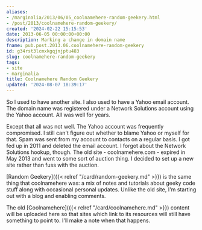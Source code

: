 ```yaml
---
aliases:
- /marginalia/2013/06/05_coolnamehere-random-geekery.html
- /post/2013/coolnamehere-random-geekery/
created: '2024-02-22 15:15:53'
date: 2013-06-05 00:00:00+00:00
description: Marking a change in domain name
fname: pub.post.2013.06.coolnamehere-random-geekery
id: g34rst3lcmxkgqjnjptu483
slug: coolnamehere-random-geekery
tags:
- site
- marginalia
title: Coolnamehere Random Geekery
updated: '2024-08-07 18:39:17'
---
```


So I used to have another site. I also used to have a Yahoo email account. The domain name was registered under a Network Solutions account using the Yahoo account. All was well for years.
<!--more-->

Except that all was not well. The Yahoo account was frequently compromised. I still can't figure out whether to blame Yahoo or myself for that. Spam was sent from my account to contacts on a regular basis. I got fed up in 2011 and deleted the email account. I forgot about the Network Solutions hookup, though. The old site - coolnamehere.com - expired in May 2013 and went to some sort of auction thing. I decided to set up a new site rather than fuss with the auction.

[Random Geekery]({{< relref "/card/random-geekery.md" >}}) is the same thing that coolnamehere was: a mix of notes and tutorials about geeky code stuff along with occasional personal updates. Unlike the old site, I'm starting out with a blog and enabling comments.

The old [Coolnamehere]({{< relref "/card/coolnamehere.md" >}}) content will be uploaded here so that sites which link to its resources will still have something to point to. I'll make a note when that happens.
